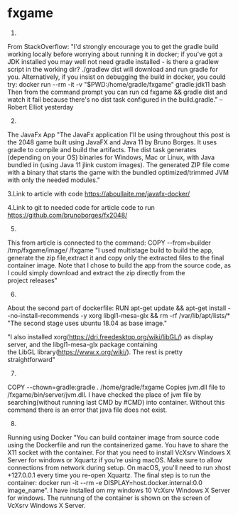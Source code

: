 # fxgame
1.
From StackOverflow: "I'd strongly encourage you to get the gradle build working locally before worrying about running it in docker; if you've got a JDK installed you may well not need gradle installed - is there a gradlew script in the working dir? ./gradlew dist will download and run gradle for you. Alternatively, if you insist on debugging the build in docker, you could try: docker run --rm -it -v "$PWD:/home/gradle/fxgame" gradle:jdk11 bash Then from the command prompt you can run cd fxgame && gradle dist and watch it fail because there's no dist task configured in the build.gradle." – Robert Elliot yesterday

2.
The JavaFx App
"The JavaFx application I'll be using throughout this post is the 2048 game built using JavaFX and Java 11 by Bruno Borges. It uses gradle to compile and build the artifacts. The dist task generates (depending on your OS) binaries for Windows, Mac or Linux, with Java bundled in (using Java 11 jlink custom images). The generated ZIP file come with a binary that starts the game with the bundled optimized/trimmed JVM with only the needed modules."

3.Link to article with code https://aboullaite.me/javafx-docker/

4.Link to git to needed code for article code to run https://github.com/brunoborges/fx2048/

5.
This from article is connected to the command: COPY --from=builder /tmp/fxgame/image/ /fxgame
"I used multistage build to build the app, 
generate the zip file,extract it and
copy only the extracted files to the final container image.
Note that I chose to build the app from the source code,
as I could simply download and extract the zip directly from the project releases"

6.
About the second part of dockerfile:
RUN apt-get update && apt-get install --no-install-recommends -y xorg libgl1-mesa-glx && rm -rf /var/lib/apt/lists/* 
"The second stage uses ubuntu 18.04 as base image."

"I also installed xorg(https://dri.freedesktop.org/wiki/libGL/) as display server, 
and the libgl1-mesa-glx package containing the LibGL library(https://www.x.org/wiki/).
The rest is pretty straightforward"

7.
COPY --chown=gradle:gradle . /home/gradle/fxgame
Copies jvm.dll file to /fxgame/bin/server/jvm.dll.
I have checked the place of jvm file by searching(without running last CMD by #CMD) into container.
Without this command there is an error that java file does not exist.

8.
Running using Docker
"You can build container image from source code using the Dockerfile and run the containerized game. You have to share the X11 socket with the container. For that you need to install VcXsrv Windows X Server for windows or Xquartz if you're using macOS. Make sure to allow connections from network during setup. On macOS, you'll need to run xhost +127.0.0.1 every time you re-open Xquartz. The final step is to run the container: docker run -it --rm -e DISPLAY=host.docker.internal:0.0 image_name".
I have installed om my windows 10  VcXsrv Windows X Server for windows. The runnung of the container is shown on the screen of VcXsrv Windows X Server.

